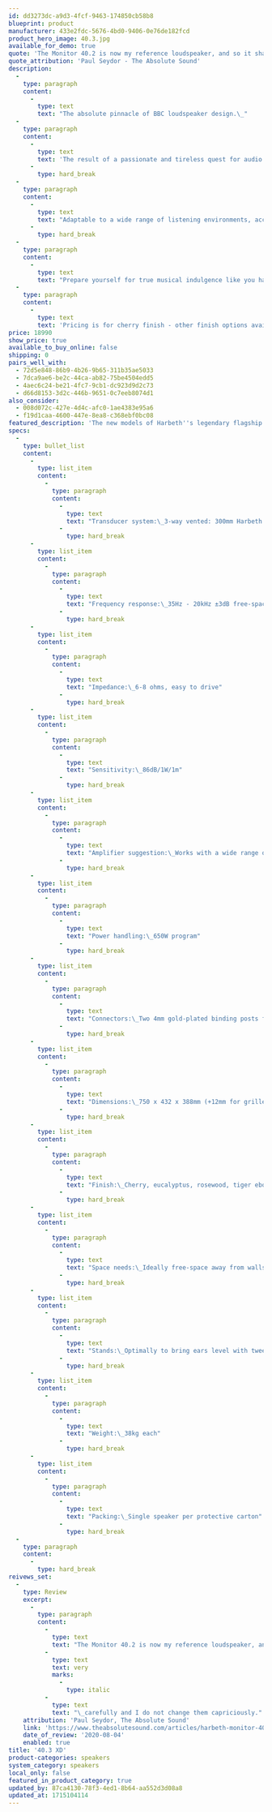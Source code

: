 ```yaml
---
id: dd3273dc-a9d3-4fcf-9463-174850cb58b8
blueprint: product
manufacturer: 433e2fdc-5676-4bd0-9406-0e76de182fcd
product_hero_image: 40.3.jpg
available_for_demo: true
quote: 'The Monitor 40.2 is now my reference loudspeaker, and so it shall remain for a long, long time to come:'
quote_attribution: 'Paul Seydor - The Absolute Sound'
description:
  -
    type: paragraph
    content:
      -
        type: text
        text: "The absolute pinnacle of BBC loudspeaker design.\_"
  -
    type: paragraph
    content:
      -
        type: text
        text: 'The result of a passionate and tireless quest for audio perfection. Built on the success of the global award winning M40.2 40th Anniversary, this new generation Harbeth achieves a leap in performance delivery. Stunning realism, expansive bass and lifelike transparency delivers an ultimate experience for even the cognoscenti'
      -
        type: hard_break
  -
    type: paragraph
    content:
      -
        type: text
        text: "Adaptable to a wide range of listening environments, accurate across the entire audio band, emotionally engaging and easy to drive, the M40.3 XD takes the acclaimed Harbeth sound to a its highest level. \_"
      -
        type: hard_break
  -
    type: paragraph
    content:
      -
        type: text
        text: "Prepare yourself for true musical indulgence like you have never experienced before. \_"
  -
    type: paragraph
    content:
      -
        type: text
        text: 'Pricing is for cherry finish - other finish options available for an additional upcharge.'
price: 18990
show_price: true
available_to_buy_online: false
shipping: 0
pairs_well_with:
  - 72d5e848-86b9-4b26-9b65-311b35ae5033
  - 7dca9ae6-be2c-44ca-ab82-75be4504edd5
  - 4aec6c24-be21-4fc7-9cb1-dc923d9d2c73
  - d66d8153-3d2c-446b-9651-0c7eeb8074d1
also_consider:
  - 008d072c-427e-4d4c-afc0-1ae4383e95a6
  - f19d1caa-4600-447e-8ea8-c368ebf0bc08
featured_description: 'The new models of Harbeth''s legendary flagship speaker are in!'
specs:
  -
    type: bullet_list
    content:
      -
        type: list_item
        content:
          -
            type: paragraph
            content:
              -
                type: text
                text: "Transducer system:\_3-way vented: 300mm Harbeth bass unit; 200mm RADIAL2™ mid; 25mm ferro-cooled soft dome tweeter"
              -
                type: hard_break
      -
        type: list_item
        content:
          -
            type: paragraph
            content:
              -
                type: text
                text: "Frequency response:\_35Hz - 20kHz ±3dB free-space, grille on, smooth off-axis response"
              -
                type: hard_break
      -
        type: list_item
        content:
          -
            type: paragraph
            content:
              -
                type: text
                text: "Impedance:\_6-8 ohms, easy to drive"
              -
                type: hard_break
      -
        type: list_item
        content:
          -
            type: paragraph
            content:
              -
                type: text
                text: "Sensitivity:\_86dB/1W/1m"
              -
                type: hard_break
      -
        type: list_item
        content:
          -
            type: paragraph
            content:
              -
                type: text
                text: "Amplifier suggestion:\_Works with a wide range of amplifiers, suggested from 35W/channel."
              -
                type: hard_break
      -
        type: list_item
        content:
          -
            type: paragraph
            content:
              -
                type: text
                text: "Power handling:\_650W program"
              -
                type: hard_break
      -
        type: list_item
        content:
          -
            type: paragraph
            content:
              -
                type: text
                text: "Connectors:\_Two 4mm gold-plated binding posts for wires or plugs"
              -
                type: hard_break
      -
        type: list_item
        content:
          -
            type: paragraph
            content:
              -
                type: text
                text: "Dimensions:\_750 x 432 x 388mm (+12mm for grille and binding posts)"
              -
                type: hard_break
      -
        type: list_item
        content:
          -
            type: paragraph
            content:
              -
                type: text
                text: "Finish:\_Cherry, eucalyptus, rosewood, tiger ebony."
              -
                type: hard_break
      -
        type: list_item
        content:
          -
            type: paragraph
            content:
              -
                type: text
                text: "Space needs:\_Ideally free-space away from walls."
              -
                type: hard_break
      -
        type: list_item
        content:
          -
            type: paragraph
            content:
              -
                type: text
                text: "Stands:\_Optimally to bring ears level with tweeters. (Tweeter: 660mm up from cabinet base)"
              -
                type: hard_break
      -
        type: list_item
        content:
          -
            type: paragraph
            content:
              -
                type: text
                text: "Weight:\_38kg each"
              -
                type: hard_break
      -
        type: list_item
        content:
          -
            type: paragraph
            content:
              -
                type: text
                text: "Packing:\_Single speaker per protective carton"
              -
                type: hard_break
  -
    type: paragraph
    content:
      -
        type: hard_break
reivews_set:
  -
    type: Review
    excerpt:
      -
        type: paragraph
        content:
          -
            type: text
            text: "The Monitor 40.2 is now my reference loudspeaker, and so it shall remain for a long, long time to come: I choose the speakers I buy for my personal use\_"
          -
            type: text
            text: very
            marks:
              -
                type: italic
          -
            type: text
            text: "\_carefully and I do not change them capriciously."
    attribution: 'Paul Seydor, The Absolute Sound'
    link: 'https://www.theabsolutesound.com/articles/harbeth-monitor-402-loudspeaker/?page=3'
    date_of_review: '2020-08-04'
    enabled: true
title: '40.3 XD'
product-categories: speakers
system_category: speakers
local_only: false
featured_in_product_category: true
updated_by: 87ca4130-78f3-4ed1-8b64-aa552d3d08a8
updated_at: 1715104114
---
```

